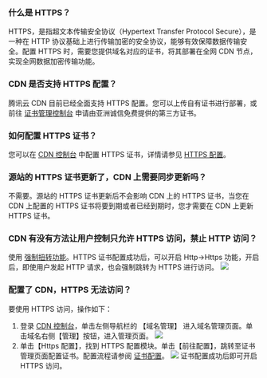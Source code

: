 [](id:q1)
### 什么是 HTTPS？
HTTPS，是指超文本传输安全协议（Hypertext Transfer Protocol Secure），是一种在 HTTP 协议基础上进行传输加密的安全协议，能够有效保障数据传输安全。配置 HTTPS 时，需要您提供域名对应的证书，将其部署在全网 CDN 节点，实现全网数据加密传输功能。

[](id:q2)
### CDN 是否支持 HTTPS 配置？
腾讯云 CDN 目前已经全面支持 HTTPS 配置。您可以上传自有证书进行部署，或前往 [证书管理控制台](https://console.cloud.tencent.com/ssl ) 申请由亚洲诚信免费提供的第三方证书。

[](id:q3)
### 如何配置 HTTPS 证书？
您可以在 [CDN 控制台](https://console.cloud.tencent.com/cdn) 中配置 HTTPS 证书，详情请参见 [HTTPS 配置](https://intl.cloud.tencent.com/document/product/228/35213)。

[](id:q4)
### 源站的 HTTPS 证书更新了，CDN 上需要同步更新吗？
不需要。源站的 HTTPS 证书更新后不会影响 CDN 上的 HTTPS 证书，当您在 CDN 上配置的 HTTPS 证书将要到期或者已经到期时，您才需要在 CDN 上更新 HTTPS 证书。


[](id:q5)
### CDN 有没有方法让用户控制只允许 HTTPS 访问，禁止 HTTP 访问？
使用 [强制扭转功能](https://intl.cloud.tencent.com/document/product/228/35214)。HTTPS 证书配置成功后，可以开启 Http->Https 功能，开启后，即使用户发起 HTTP 请求，也会强制跳转为 HTTPS 进行访问。
![](https://main.qcloudimg.com/raw/c562127135d558445481ab97973b1ebe.png)


[](id:q6)
### 配置了 CDN，HTTPS 无法访问？

要使用 HTTPS 访问，操作如下：
1. 登录 [CDN 控制台](https://console.cloud.tencent.com/cdn)，单击左侧导航栏的 【域名管理】 进入域名管理页面。单击域名右侧【管理】按钮，进入管理页面。
![](https://main.qcloudimg.com/raw/33ea31c11bfac2022ea5753b6d849042.png)
2. 单击【Https 配置】，找到 HTTPS 配置模块。单击【前往配置】，跳转至证书管理页面配置证书。配置流程请参阅 [证书配置](https://intl.cloud.tencent.com/document/product/228/35213#.E8.AF.81.E4.B9.A6.E9.85.8D.E7.BD.AE)。
![](https://main.qcloudimg.com/raw/67be1f3b42a411613c0500afa97e06b5.png)
证书配置成功后即可开启 HTTPS 访问。



